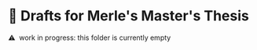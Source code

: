 # :orange_book: Drafts for Merle's Master's Thesis
:warning:&nbsp; work in progress: this folder is currently empty
